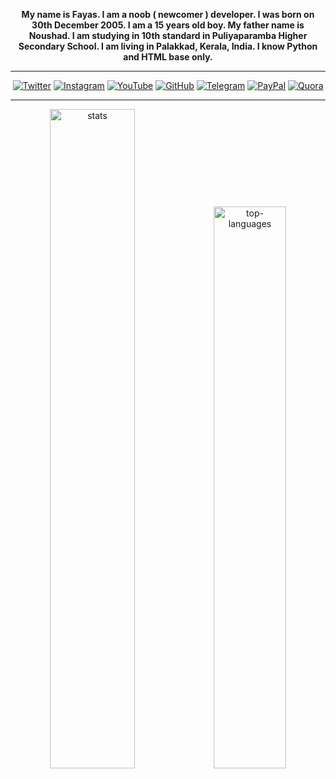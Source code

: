 <p align="center">
  <b>
My name is Fayas. I am a noob ( newcomer ) developer. I was born on 30th December 2005. I am a 15 years old boy. My father name is Noushad. I am studying in 10th standard in Puliyaparamba Higher Secondary School. I am living in Palakkad, Kerala, India. I know Python and HTML base only.
  </b>
</p>

---

<p align="center">
  <a href="https://twitter.com/FayasNoushad"><img src="https://img.shields.io/badge/Twitter-white?&style=for-the-badge&logo=twitter" alt="Twitter"></a>
  <a href="https://instagram.com/TheFayas"><img src="https://img.shields.io/badge/Instagram-white?&style=for-the-badge&logo=instagram" alt="Instagram"></a>
  <a href="https://youtube.com/channel/UCqC-Yzy8J9FuTH_lDRhBMCA"><img src="https://img.shields.io/badge/YouTube-white?&style=for-the-badge&logo=youtube&logoColor=red" alt="YouTube"></a>
  <a href="https://github.com/FayasNoushad"><img src="https://img.shields.io/badge/GitHub-white?&style=for-the-badge&logo=github&logoColor=black" alt="GitHub"></a>
  <a href="https://telegram.me/FayasNoushad"><img src="https://img.shields.io/badge/Telegram-white?&style=for-the-badge&logo=telegram" alt="Telegram"></a>
  <a href="https://paypal.me/FayasNoushad"><img src="https://img.shields.io/badge/PayPal-white?&style=for-the-badge&logo=paypal" alt="PayPal"></a>
  <a href="https://www.quora.com/profile/Fayas-Noushad-1"><img src="https://img.shields.io/badge/Quara-white?&style=for-the-badge&logo=quora&logoColor=red" alt="Quora"></a>
</p>

---

<p align="center"><img alt="stats" width="52%" src="https://github-stats.fayas.cf/api?username=FayasNoushad&hide=issues,prs&count_private=true&include_all_commits=true&show_icons=true&disable_animations=false&custom_title=Stats&theme=tokyonight"/><img alt="top-languages" width="48%" src="https://github-stats.fayas.cf/api/top-langs/?username=FayasNoushad&layout=compact&disable_animations=false&custom_title=Languages&theme=tokyonight"/></p>

